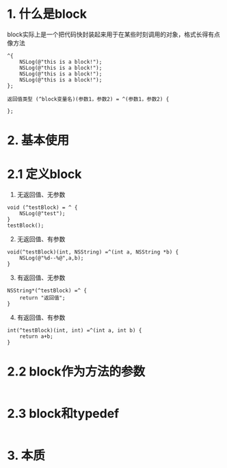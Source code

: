 # 1. 什么是block
block实际上是一个把代码快封装起来用于在某些时刻调用的对象，格式长得有点像方法
```objc
^{
    NSLog(@"this is a block!");
    NSLog(@"this is a block!");
    NSLog(@"this is a block!");
    NSLog(@"this is a block!");
};
```
```objc
返回值类型 (^block变量名)(参数1，参数2) = ^(参数1，参数2) {

};
```

# 2. 基本使用
# 2.1 定义block
1. 无返回值、无参数
```objc
void (^testBlock) = ^ {
	NSLog(@"test");
}
testBlock();
```
2. 无返回值、有参数
```objc
void(^testBlock)(int, NSString) =^(int a, NSString *b) {
	NSLog(@"%d--%@",a,b);
}
```
3. 有返回值、无参数
```objc
NSString*(^testBlock) =^ {
	return "返回值";
}
```
4. 有返回值、有参数
```objc
int(^testBlock)(int, int) =^(int a, int b) {
	return a+b;
}
```
# 2.2 block作为方法的参数
```objc

```
# 2.3 block和typedef
```objc

```

# 3. 本质